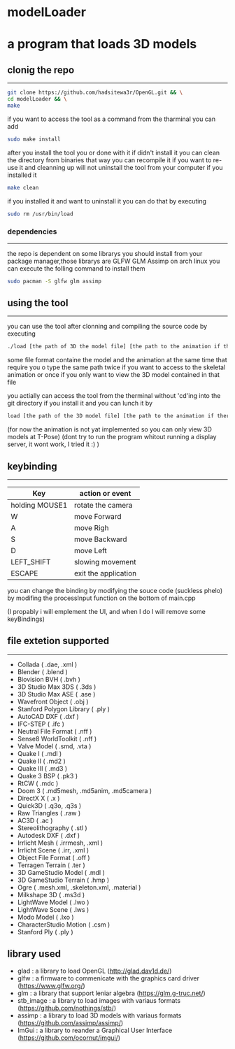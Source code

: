 # modelLoader
a program that loads 3D models 
=======

## clonig the repo
------------------

```bash
git clone https://github.com/hadsitewa3r/OpenGL.git && \
cd modelLoader && \
make
```

if you want to access the tool as a command from the tharminal you can add

```bash
sudo make install
```

after you install the tool you or done with it if didn't install it you can clean the directory from binaries that way you can recompile it if you want to re-use it and cleanning up will not uninstall the tool from your computer if you installed it

```bash
make clean
```

if you installed it and want to uninstall it you can do that by executing

```bash
sudo rm /usr/bin/load
```

### dependencies
----------------

the repo is dependent on some librarys you should install from your package manager,those librarys are GLFW GLM Assimp on arch linux you can execute the folling command to install them

```bash
sudo pacman -S glfw glm assimp
```

## using the tool
-----------------
you can use the tool after clonning and compiling the source code by executing

```bash
./load [the path of 3D the model file] [the path to the animation if there is any]
```

some file format containe the model and the animation at the same time that require you o type the same path twice if you want to access to the skeletal animation or once if you only want to view the 3D model contained in that file

you actially can access the tool from the therminal without 'cd'ing into the git directory if you install it and you can lunch it by

```bash
load [the path of the 3D model file] [the path to the animation if there is any]
```

(for now the animation is not yat implemented so you can only view 3D models at T-Pose)
(dont try to run the program whitout running a display server, it wont work, I tried it :) )

## keybinding
-------------

|Key                   |action or event            |
|----------------------|---------------------------|
|holding MOUSE1        |rotate the camera          |
|W                     |move Forward               |
|A                     |move Righ                  |
|S                     |move Backward              |
|D                     |move Left                  |
|LEFT_SHIFT            |slowing movement           |
|ESCAPE                |exit the application       |

you can change the binding by modifying the souce code (suckless phelo) by modifing the processInput function on the bottom of main.cpp

(I propably i will emplement the UI, and when I do I will remove some keyBindings) 

## file extetion supported
--------------------------

* Collada                  ( .dae, .xml )
* Blender                  ( .blend )
* Biovision BVH            ( .bvh )
* 3D Studio Max 3DS        ( .3ds )
* 3D Studio Max ASE        ( .ase )
* Wavefront Object         ( .obj )
* Stanford Polygon Library ( .ply )
* AutoCAD DXF              ( .dxf )
* IFC-STEP                 ( .ifc )
* Neutral File Format      ( .nff )
* Sense8 WorldToolkit      ( .nff )
* Valve Model              ( .smd, .vta )
* Quake I                  ( .mdl )
* Quake II                 ( .md2 )
* Quake III                ( .md3 )
* Quake 3 BSP              ( .pk3 )
* RtCW                     ( .mdc )
* Doom 3                   ( .md5mesh, .md5anim, .md5camera )
* DirectX X                ( .x )
* Quick3D                  ( .q3o, .q3s )
* Raw Triangles            ( .raw )
* AC3D                     ( .ac )
* Stereolithography        ( .stl )
* Autodesk DXF             ( .dxf )
* Irrlicht Mesh            ( .irrmesh, .xml )
* Irrlicht Scene           ( .irr, .xml )
* Object File Format       ( .off )
* Terragen Terrain         ( .ter )
* 3D GameStudio Model      ( .mdl )
* 3D GameStudio Terrain    ( .hmp )
* Ogre                     ( .mesh.xml, .skeleton.xml, .material )
* Milkshape 3D             ( .ms3d )
* LightWave Model          ( .lwo )
* LightWave Scene          ( .lws )
* Modo Model               ( .lxo )
* CharacterStudio Motion   ( .csm )
* Stanford Ply             ( .ply )

## library used

* glad : a library to load OpenGL (http://glad.dav1d.de/)
* glfw : a firmware to commenicate with the graphics card driver (https://www.glfw.org/)
* glm : a library that support leniar algebra (https://glm.g-truc.net/)
* stb_image : a library to load images with variaus formats (https://github.com/nothings/stb/)
* assimp : a library to load 3D models with variaus formats (https://github.com/assimp/assimp/)
* ImGui : a library to reander a Graphical User Interface (https://github.com/ocornut/imgui/)
